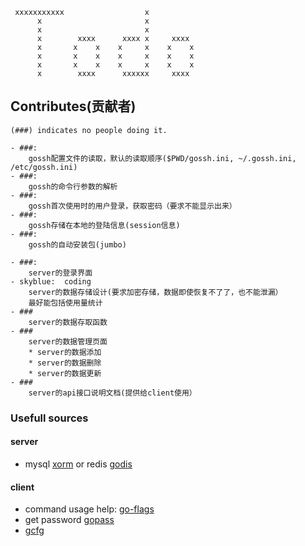      xxxxxxxxxxx                  x
          x                       x
          x                       x
          x        xxxx      xxxx x     xxxx
          x       x    x    x     x    x    x
          x       x    x    x     x    x    x
          x       x    x    x     x    x    x
          x        xxxx      xxxxxx     xxxx

## Contributes(贡献者)

	(###) indicates no people doing it.

	- ###:
		gossh配置文件的读取，默认的读取顺序($PWD/gossh.ini, ~/.gossh.ini, /etc/gossh.ini)
	- ###:
		gossh的命令行参数的解析
	- ###:
		gossh首次使用时的用户登录，获取密码（要求不能显示出来）
	- ###:
		gossh存储在本地的登陆信息(session信息)
	- ###:
		gossh的自动安装包(jumbo)

	- ###:
		server的登录界面
	- skyblue:	coding
		server的数据存储设计(要求加密存储，数据即使恢复不了了，也不能泄漏）
		最好能包括使用量统计
	- ###
		server的数据存取函数
	- ###
		server的数据管理页面
		* server的数据添加
		* server的数据删除
		* server的数据更新
	- ###
		server的api接口说明文档(提供给client使用）

### Usefull sources
#### server
* mysql [xorm](https://github.com/lunny/xorm) or redis [godis](https://github.com/comatosekid/godis)

#### client
* command usage help: [go-flags](https://github.com/jessevdk/go-flags)
* get password [gopass](https://github.com/howeyc/gopass)
* [gcfg](https://code.google.com/p/gcfg)


